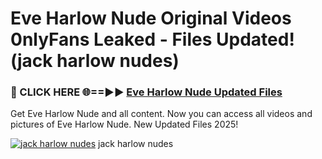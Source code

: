 # Eve Harlow Nude Original Videos 0nlyFans Leaked - Files Updated! (jack harlow nudes)

<h3>🔴 CLICK HERE 🌐==►► <a href="https://tinyurl.com/2p9ay9w9" rel="nofollow">Eve Harlow Nude Updated Files</a></h3>

Get Eve Harlow Nude and all content. Now you can access all videos and pictures of Eve Harlow Nude. New Updated Files 2025!

[![jack harlow nudes](https://i.imgur.com/KQgVmj3.gif)](https://tinyurl.com/2p9ay9w9)
jack harlow nudes